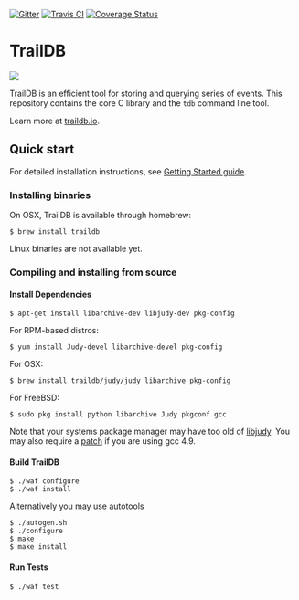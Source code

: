 [![Gitter](https://badges.gitter.im/Join%20Chat.svg)](https://gitter.im/traildb/traildb?utm_source=badge&utm_medium=badge&utm_campaign=pr-badge&utm_content=badge)
[![Travis CI](https://travis-ci.org/traildb/traildb.svg?branch=master)](https://travis-ci.org/traildb/traildb)
[![Coverage Status](https://coveralls.io/repos/github/traildb/traildb/badge.svg?branch=master)](https://coveralls.io/github/traildb/traildb?branch=master)

# TrailDB

<img src="http://traildb.io/images/traildb_logo_512.png">

TrailDB is an efficient tool for storing and querying series of events.
This repository contains the core C library and the `tdb` command line tool.

Learn more at [traildb.io](http://traildb.io).

## Quick start

For detailed installation instructions, see [Getting Started guide](http://traildb.io/docs/getting_started/).

### Installing binaries

On OSX, TrailDB is available through homebrew:

    $ brew install traildb

Linux binaries are not available yet.

### Compiling and installing from source

#### Install Dependencies

	$ apt-get install libarchive-dev libjudy-dev pkg-config

For RPM-based distros:

	$ yum install Judy-devel libarchive-devel pkg-config

For OSX:

	$ brew install traildb/judy/judy libarchive pkg-config

For FreeBSD:

    $ sudo pkg install python libarchive Judy pkgconf gcc


Note that your systems package manager may have too old of [libjudy](https://sourceforge.net/projects/judy/).
You may also require a [patch](https://sourceforge.net/p/judy/patches/5/) if you are using gcc 4.9.

#### Build TrailDB

    $ ./waf configure
    $ ./waf install

Alternatively you may use autotools

    $ ./autogen.sh
    $ ./configure
    $ make
    $ make install

#### Run Tests

    $ ./waf test
